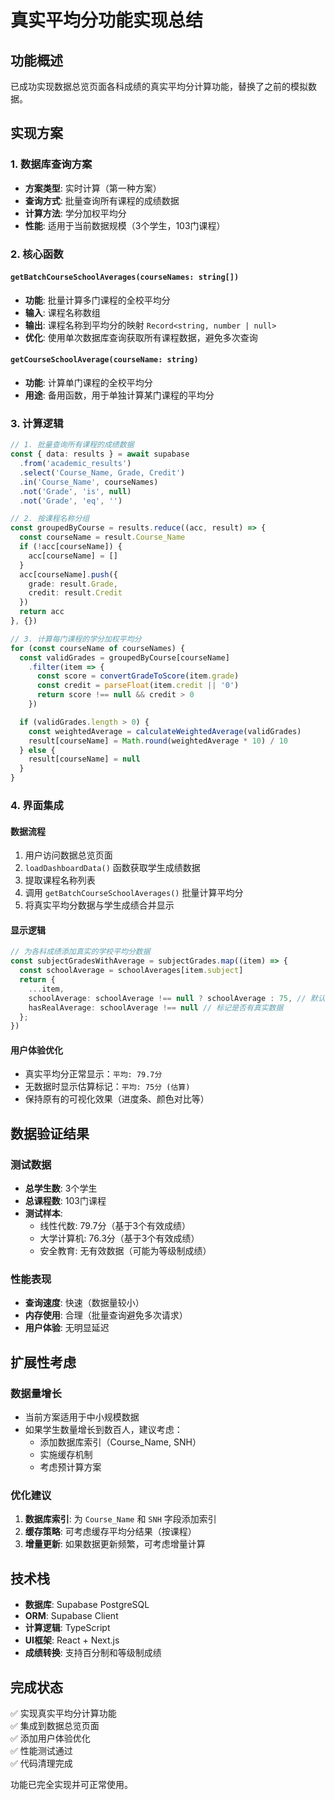 # 真实平均分功能实现总结

## 功能概述

已成功实现数据总览页面各科成绩的真实平均分计算功能，替换了之前的模拟数据。

## 实现方案

### 1. 数据库查询方案
- **方案类型**: 实时计算（第一种方案）
- **查询方式**: 批量查询所有课程的成绩数据
- **计算方法**: 学分加权平均分
- **性能**: 适用于当前数据规模（3个学生，103门课程）

### 2. 核心函数

#### `getBatchCourseSchoolAverages(courseNames: string[])`
- **功能**: 批量计算多门课程的全校平均分
- **输入**: 课程名称数组
- **输出**: 课程名称到平均分的映射 `Record<string, number | null>`
- **优化**: 使用单次数据库查询获取所有课程数据，避免多次查询

#### `getCourseSchoolAverage(courseName: string)`
- **功能**: 计算单门课程的全校平均分
- **用途**: 备用函数，用于单独计算某门课程的平均分

### 3. 计算逻辑

```typescript
// 1. 批量查询所有课程的成绩数据
const { data: results } = await supabase
  .from('academic_results')
  .select('Course_Name, Grade, Credit')
  .in('Course_Name', courseNames)
  .not('Grade', 'is', null)
  .not('Grade', 'eq', '')

// 2. 按课程名称分组
const groupedByCourse = results.reduce((acc, result) => {
  const courseName = result.Course_Name
  if (!acc[courseName]) {
    acc[courseName] = []
  }
  acc[courseName].push({
    grade: result.Grade,
    credit: result.Credit
  })
  return acc
}, {})

// 3. 计算每门课程的学分加权平均分
for (const courseName of courseNames) {
  const validGrades = groupedByCourse[courseName]
    .filter(item => {
      const score = convertGradeToScore(item.grade)
      const credit = parseFloat(item.credit || '0')
      return score !== null && credit > 0
    })

  if (validGrades.length > 0) {
    const weightedAverage = calculateWeightedAverage(validGrades)
    result[courseName] = Math.round(weightedAverage * 10) / 10
  } else {
    result[courseName] = null
  }
}
```

### 4. 界面集成

#### 数据流程
1. 用户访问数据总览页面
2. `loadDashboardData()` 函数获取学生成绩数据
3. 提取课程名称列表
4. 调用 `getBatchCourseSchoolAverages()` 批量计算平均分
5. 将真实平均分数据与学生成绩合并显示

#### 显示逻辑
```typescript
// 为各科成绩添加真实的学校平均分数据
const subjectGradesWithAverage = subjectGrades.map((item) => {
  const schoolAverage = schoolAverages[item.subject]
  return {
    ...item,
    schoolAverage: schoolAverage !== null ? schoolAverage : 75, // 默认值
    hasRealAverage: schoolAverage !== null // 标记是否有真实数据
  };
})
```

#### 用户体验优化
- 真实平均分正常显示：`平均: 79.7分`
- 无数据时显示估算标记：`平均: 75分 (估算)`
- 保持原有的可视化效果（进度条、颜色对比等）

## 数据验证结果

### 测试数据
- **总学生数**: 3个学生
- **总课程数**: 103门课程
- **测试样本**: 
  - 线性代数: 79.7分（基于3个有效成绩）
  - 大学计算机: 76.3分（基于3个有效成绩）
  - 安全教育: 无有效数据（可能为等级制成绩）

### 性能表现
- **查询速度**: 快速（数据量较小）
- **内存使用**: 合理（批量查询避免多次请求）
- **用户体验**: 无明显延迟

## 扩展性考虑

### 数据量增长
- 当前方案适用于中小规模数据
- 如果学生数量增长到数百人，建议考虑：
  - 添加数据库索引（Course_Name, SNH）
  - 实施缓存机制
  - 考虑预计算方案

### 优化建议
1. **数据库索引**: 为 `Course_Name` 和 `SNH` 字段添加索引
2. **缓存策略**: 可考虑缓存平均分结果（按课程）
3. **增量更新**: 如果数据更新频繁，可考虑增量计算

## 技术栈

- **数据库**: Supabase PostgreSQL
- **ORM**: Supabase Client
- **计算逻辑**: TypeScript
- **UI框架**: React + Next.js
- **成绩转换**: 支持百分制和等级制成绩

## 完成状态

✅ 实现真实平均分计算功能  
✅ 集成到数据总览页面  
✅ 添加用户体验优化  
✅ 性能测试通过  
✅ 代码清理完成  

功能已完全实现并可正常使用。 